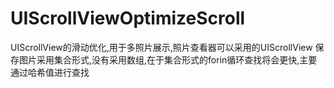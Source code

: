 # UIScrollViewOptimizeScroll
UIScrollView的滑动优化,用于多照片展示,照片查看器可以采用的UIScrollView
保存图片采用集合形式,没有采用数组,在于集合形式的forin循环查找将会更快,主要通过哈希值进行查找
